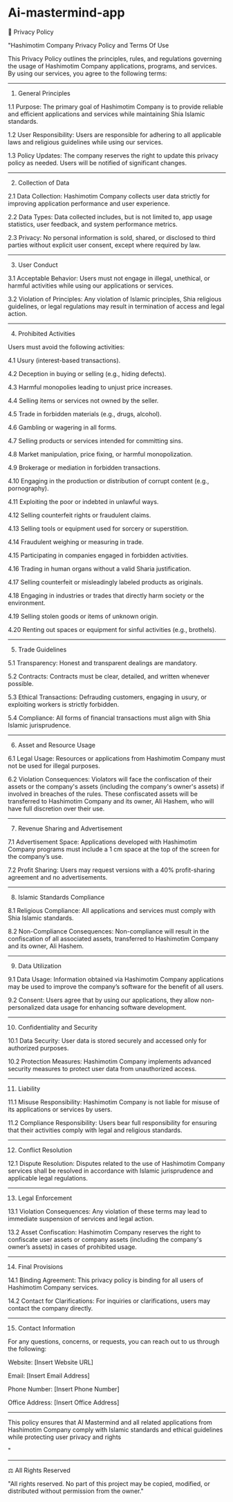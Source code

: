 # Ai-mastermind-app
📜 Privacy Policy

"Hashimotim Company Privacy Policy and Terms Of Use



This Privacy Policy outlines the principles, rules, and regulations governing the usage of Hashimotim Company applications, programs, and services. By using our services, you agree to the following terms:





---



1. General Principles



1.1 Purpose: The primary goal of Hashimotim Company is to provide reliable and efficient applications and services while maintaining Shia Islamic standards.



1.2 User Responsibility: Users are responsible for adhering to all applicable laws and religious guidelines while using our services.



1.3 Policy Updates: The company reserves the right to update this privacy policy as needed. Users will be notified of significant changes.





---



2. Collection of Data



2.1 Data Collection: Hashimotim Company collects user data strictly for improving application performance and user experience.



2.2 Data Types: Data collected includes, but is not limited to, app usage statistics, user feedback, and system performance metrics.



2.3 Privacy: No personal information is sold, shared, or disclosed to third parties without explicit user consent, except where required by law.





---



3. User Conduct



3.1 Acceptable Behavior: Users must not engage in illegal, unethical, or harmful activities while using our applications or services.



3.2 Violation of Principles: Any violation of Islamic principles, Shia religious guidelines, or legal regulations may result in termination of access and legal action.





---



4. Prohibited Activities



Users must avoid the following activities:



4.1 Usury (interest-based transactions).



4.2 Deception in buying or selling (e.g., hiding defects).



4.3 Harmful monopolies leading to unjust price increases.



4.4 Selling items or services not owned by the seller.



4.5 Trade in forbidden materials (e.g., drugs, alcohol).



4.6 Gambling or wagering in all forms.



4.7 Selling products or services intended for committing sins.



4.8 Market manipulation, price fixing, or harmful monopolization.



4.9 Brokerage or mediation in forbidden transactions.



4.10 Engaging in the production or distribution of corrupt content (e.g., pornography).



4.11 Exploiting the poor or indebted in unlawful ways.



4.12 Selling counterfeit rights or fraudulent claims.



4.13 Selling tools or equipment used for sorcery or superstition.



4.14 Fraudulent weighing or measuring in trade.



4.15 Participating in companies engaged in forbidden activities.



4.16 Trading in human organs without a valid Sharia justification.



4.17 Selling counterfeit or misleadingly labeled products as originals.



4.18 Engaging in industries or trades that directly harm society or the environment.



4.19 Selling stolen goods or items of unknown origin.



4.20 Renting out spaces or equipment for sinful activities (e.g., brothels).





---



5. Trade Guidelines



5.1 Transparency: Honest and transparent dealings are mandatory.



5.2 Contracts: Contracts must be clear, detailed, and written whenever possible.



5.3 Ethical Transactions: Defrauding customers, engaging in usury, or exploiting workers is strictly forbidden.



5.4 Compliance: All forms of financial transactions must align with Shia Islamic jurisprudence.





---



6. Asset and Resource Usage



6.1 Legal Usage: Resources or applications from Hashimotim Company must not be used for illegal purposes.



6.2 Violation Consequences: Violators will face the confiscation of their assets or the company's assets (including the company's owner's assets) if involved in breaches of the rules. These confiscated assets will be transferred to Hashimotim Company and its owner, Ali Hashem, who will have full discretion over their use.





---



7. Revenue Sharing and Advertisement



7.1 Advertisement Space: Applications developed with Hashimotim Company programs must include a 1 cm space at the top of the screen for the company’s use.



7.2 Profit Sharing: Users may request versions with a 40% profit-sharing agreement and no advertisements.





---



8. Islamic Standards Compliance



8.1 Religious Compliance: All applications and services must comply with Shia Islamic standards.



8.2 Non-Compliance Consequences: Non-compliance will result in the confiscation of all associated assets, transferred to Hashimotim Company and its owner, Ali Hashem.





---



9. Data Utilization



9.1 Data Usage: Information obtained via Hashimotim Company applications may be used to improve the company’s software for the benefit of all users.



9.2 Consent: Users agree that by using our applications, they allow non-personalized data usage for enhancing software development.





---



10. Confidentiality and Security



10.1 Data Security: User data is stored securely and accessed only for authorized purposes.



10.2 Protection Measures: Hashimotim Company implements advanced security measures to protect user data from unauthorized access.





---



11. Liability



11.1 Misuse Responsibility: Hashimotim Company is not liable for misuse of its applications or services by users.



11.2 Compliance Responsibility: Users bear full responsibility for ensuring that their activities comply with legal and religious standards.





---



12. Conflict Resolution



12.1 Dispute Resolution: Disputes related to the use of Hashimotim Company services shall be resolved in accordance with Islamic jurisprudence and applicable legal regulations.





---



13. Legal Enforcement



13.1 Violation Consequences: Any violation of these terms may lead to immediate suspension of services and legal action.



13.2 Asset Confiscation: Hashimotim Company reserves the right to confiscate user assets or company assets (including the company's owner’s assets) in cases of prohibited usage.





---



14. Final Provisions



14.1 Binding Agreement: This privacy policy is binding for all users of Hashimotim Company services.



14.2 Contact for Clarifications: For inquiries or clarifications, users may contact the company directly.





---



15. Contact Information



For any questions, concerns, or requests, you can reach out to us through the following:



Website: [Insert Website URL]



Email: [Insert Email Address]



Phone Number: [Insert Phone Number]



Office Address: [Insert Office Address]







---



This policy ensures that AI Mastermind and all related applications from Hashimotim Company comply with Islamic standards and ethical guidelines while protecting user privacy and rights

"


---

⚖️ All Rights Reserved

"All rights reserved. No part of this project may be copied, modified, or distributed without permission from the owner."
